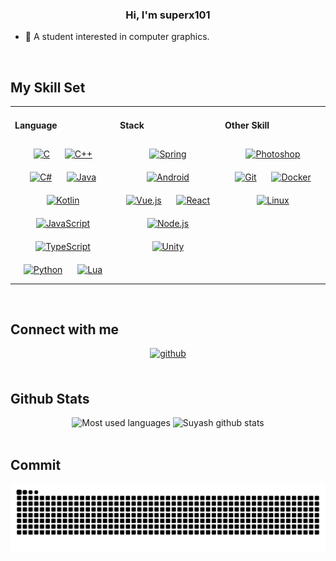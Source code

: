 ### <div align="center">Hi, I'm superx101</div> 

- 🌱 A student interested in computer graphics.  

<br/>

## My Skill Set
<div align="center">
    <table>
        <tr>
            <td valign="top" width="33%">
                <h4>Language</h4>
                <div align="center">
                    <a href="https://www.cprogramming.com/" target="_blank"><img style="margin: 10px"
                            src="https://profilinator.rishav.dev/skills-assets/c-original.svg" alt="C"
                            height="50" /></a>
                    <a href="https://www.cplusplus.com/" target="_blank"><img style="margin: 10px"
                            src="https://profilinator.rishav.dev/skills-assets/cplusplus-original.svg" alt="C++"
                            height="50" /></a>
                    <a href="https://docs.microsoft.com/en-us/dotnet/csharp/" target="_blank"><img style="margin: 10px"
                            src="https://profilinator.rishav.dev/skills-assets/csharp-original.svg" alt="C#"
                            height="50" /></a>
                    <a href="https://www.java.com/" target="_blank"><img style="margin: 10px"
                            src="https://profilinator.rishav.dev/skills-assets/java-original-wordmark.svg" alt="Java"
                            height="50" /></a>
                    <a href="https://kotlinlang.org/" target="_blank"><img style="margin: 10px"
                            src="https://profilinator.rishav.dev/skills-assets/kotlinlang-icon.svg" alt="Kotlin"
                            height="50" /></a>
                    <a href="https://www.javascript.com/" target="_blank"><img style="margin: 10px"
                            src="https://profilinator.rishav.dev/skills-assets/javascript-original.svg" alt="JavaScript"
                            height="50" /></a>
                    <a href="https://www.typescriptlang.org/" target="_blank"><img style="margin: 10px"
                            src="https://profilinator.rishav.dev/skills-assets/typescript-original.svg" alt="TypeScript"
                            height="50" /></a>
                    <a href="https://www.python.org/" target="_blank"><img style="margin: 10px"
                            src="https://profilinator.rishav.dev/skills-assets/python-original.svg" alt="Python"
                            height="50" /></a>
                    <a href="https://www.lua.org/" target="_blank"><img style="margin: 10px"
                            src="https://upload.wikimedia.org/wikipedia/commons/thumb/c/cf/Lua-Logo.svg/600px-Lua-Logo.svg.png"
                            alt="Lua" height="50" /></a>
                </div>
            </td>
            <td valign="top" width="33%">
                <h4>Stack</h4>
                <div align="center">
                    <a href="https://docs.spring.io/spring-framework/docs/3.0.x/reference/expressions.html#:~:text=The%20Spring%20Expression%20Language%20(SpEL,and%20basic%20string%20templating%20functionality."
                        target="_blank"><img style="margin: 10px"
                            src="https://profilinator.rishav.dev/skills-assets/springio-icon.svg" alt="Spring"
                            height="50" /></a>
                    <a href="https://www.android.com/intl/en_in/" target="_blank"><img style="margin: 10px"
                            src="https://profilinator.rishav.dev/skills-assets/android-original-wordmark.svg"
                            alt="Android" height="50" /></a>
                    <a href="https://vuejs.org/" target="_blank"><img style="margin: 10px"
                            src="https://profilinator.rishav.dev/skills-assets/vuejs-original-wordmark.svg" alt="Vue.js"
                            height="50" /></a>
                    <a href="https://reactjs.org/" target="_blank"><img style="margin: 10px"
                            src="https://profilinator.rishav.dev/skills-assets/react-original-wordmark.svg" alt="React"
                            height="50" /></a>
                    <a href="https://nodejs.org/" target="_blank"><img style="margin: 10px"
                            src="https://profilinator.rishav.dev/skills-assets/nodejs-original-wordmark.svg"
                            alt="Node.js" height="50" /></a>
                    <a href="https://unity.com/" target="_blank"><img style="margin: 10px"
                            src="https://profilinator.rishav.dev/skills-assets/unity.png" alt="Unity" height="50" /></a>
                </div>
            </td>
            <td valign="top" width="33%">
                <h4>Other Skill</h4>
                <div align="center">
                    <a href="https://www.adobe.com/in/products/photoshop.html" target="_blank"><img style="margin: 10px"
                            src="https://profilinator.rishav.dev/skills-assets/photoshop-plain.svg" alt="Photoshop"
                            height="50" /></a>
                    <a href="https://github.com/" target="_blank"><img style="margin: 10px"
                            src="https://profilinator.rishav.dev/skills-assets/git-scm-icon.svg" alt="Git"
                            height="50" /></a>
                    <a href="https://www.docker.com/" target="_blank"><img style="margin: 10px"
                            src="https://profilinator.rishav.dev/skills-assets/docker-original-wordmark.svg"
                            alt="Docker" height="50" /></a>
                    <a href="https://www.linux.org/" target="_blank"><img style="margin: 10px"
                            src="https://profilinator.rishav.dev/skills-assets/linux-original.svg" alt="Linux"
                            height="50" /></a>
                </div>
            </td>
        </tr>
    </table>
</div>
<br />


## Connect with me  
<div align="center">
    <a href="https://github.com/superx101" target="_blank">
        <img src=https://img.shields.io/badge/github-%2324292e.svg?&style=for-the-badge&logo=github&logoColor=white
            alt=github style="margin-bottom: 5px;" />
    </a>
</div>

<br/>  


## Github Stats  
<div align="center">
    <img src="https://github-readme-stats.vercel.app/api/top-langs/?username=superx101&layout=compact&hide_border=false&langs_count=10"
        alt="Most used languages" height="160px">
    <img src="https://github-readme-stats.vercel.app/api?username=superx101&show_icons=true" alt="Suyash github stats"
        height="160px">
</div>

<br/>  


## Commit
<div align="center">
  <picture>
      <source media="(prefers-color-scheme: dark)"
          srcset="https://raw.githubusercontent.com/superx101/superx101/output/github-contribution-grid-snake-dark.svg">
      <source media="(prefers-color-scheme: light)"
          srcset="https://raw.githubusercontent.com/superx101/superx101/output/github-contribution-grid-snake.svg">
      <img alt="github contribution grid snake animation"
          src="https://raw.githubusercontent.com/superx101/superx101/output/github-contribution-grid-snake.svg">
  </picture>
</div>
